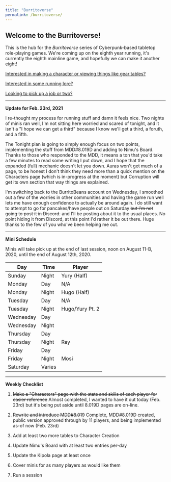 ```yaml
---
title: "Burritoverse"
permalink: /burritoverse/
---
```


## Welcome to the Burritoverse!

This is the hub for the *Burritoverse* series of Cyberpunk-based tabletop role-playing games. We're coming up on the eighth year running, it's currently the eighth mainline game, and hopefully we can make it another eight!

[Interested in making a character or viewing things like gear tables?](/burritoverse/ccreation/)

[Interested in some running lore?](/burritoverse/lore/)

[Looking to pick up a job or two?](/burritoverse/jobs/)

---

**Update for Feb. 23rd, 2021**

I re-thought my process for running stuff and damn it feels nice. Two nights of minis ran well, I'm not sitting here worried and scared of tonight, and it isn't a "I hope we can get a third" because I know we'll get a third, a foruth, and a fifth.

The Tonight plan is going to simply enough focus on two points, implementing the stuff from MDD#8.019D and adding to Nimu's Board. Thanks to those who responded to the MDD, it means a ton that you'd take a few minutes to read some writing I put down, and I hope that the expanded (full) mechanic doesn't let you down. Auras won't get much of a page, to be honest I don't think they need more than a quick mention on the Characters page (which is in-progress at the moment) but Corruption will get its own section that way things are explained.

I'm switching back to the BurritoBeans account on Wednesday, I smoothed out a few of the worries in other communities and having the game run well lets me have enough confidence to actually be around again. I do still want to attempt to go for pancakes/have people out on Saturday ~~but I'm not going to post it in Discord.~~ and I'll be posting about it to the usual places. No point hiding it from Discord, at this point I'd rather it be out there. Huge thanks to the few of you who've been helping me out.

---

**Mini Schedule**

Minis will take pick up at the end of last session, noon on August 11-B, 2020, until the end of August 12th, 2020.

Day       | Time   | Player
----------|--------|-------
Sunday    | Night  | Yury (Half)
Monday    | Day    | N/A
Monday    | Night  | Hugo (Half)
Tuesday   | Day    | N/A
Tuesday   | Night  | Hugo/Yury Pt. 2
Wednesday | Day    | 
Wednesday | Night  | 
Thursday  | Day    | 
Thursday  | Night  | Ray
Friday    | Day    | 
Friday    | Night  | Mosi
Saturday  | Varies | 

---

**Weekly Checklist**

1. ~~Make a "Characters" page with the stats and skills of each player for easier reference~~ Almost completed, I wanted to have it out today (Feb. 23rd) but it's being put aside until 8.019D pages are on-line.

2. ~~Rewrite and introduce MDD#8.019~~ Complete, MDD#8.019D created, public version approved through by 11 players, and being implemented as-of now (Feb. 23rd)

3. Add at least two more tables to Character Creation

4. Update Nimu's Board with at least two entries per-day

5. Update the Kipola page at least once

6. Cover minis for as many players as would like them

7. Run a session

